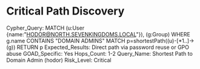 # Critical Path Discovery

Cypher_Query: MATCH (u:User {name:"HODOR@NORTH.SEVENKINGDOMS.LOCAL"}), (g:Group) WHERE g.name CONTAINS "DOMAIN ADMINS" MATCH p=shortestPath((u)-[*1..]->(g)) RETURN p
Expected_Results: Direct path via password reuse or GPO abuse
GOAD_Specific: Yes
Hops_Count: 1-2
Query_Name: Shortest Path to Domain Admin (hodor)
Risk_Level: Critical